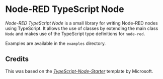 # Node-RED TypeScript Node

*Node-RED TypeScript Node* is a small library for writing Node-RED nodes using TypeScript.
It allows the use of classes by extending the main class `Node` and makes use of the TypeScript type definitions for `node-red`.

Examples are available in the `examples` directory. 


## Credits
This was based on the [*TypeScript-Node-Starter*](https://github.com/Microsoft/TypeScript-Node-Starter) template by Microsoft.

